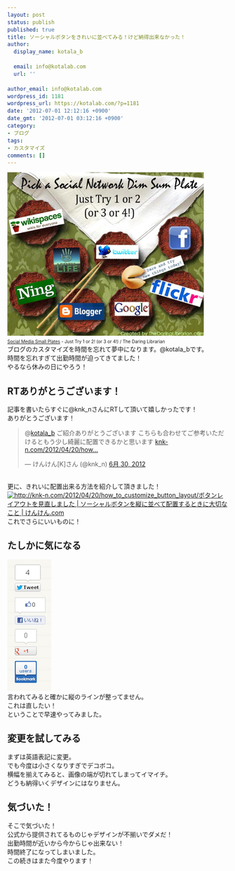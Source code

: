 ```yaml
---
layout: post
status: publish
published: true
title: ソーシャルボタンをきれいに並べてみる！けど納得出来なかった！
author:
  display_name: kotala_b

  email: info@kotalab.com
  url: ''

author_email: info@kotalab.com
wordpress_id: 1181
wordpress_url: https://kotalab.com/?p=1181
date: '2012-07-01 12:12:16 +0900'
date_gmt: '2012-07-01 03:12:16 +0900'
category:
- ブログ
tags:
- カスタマイズ
comments: []
---
```

<p><a href="/wp-content/uploads/social_120630_03.jpg" target="_blank"><img src="/wp-content/uploads/social_120630_03.jpg" alt="" title="social_120630_03" width="448" height="373" class="alignnone size-full wp-image-1138" /></a><br /><span style="font-size:10px;"><a href="https://www.flickr.com/photos/info_grrl/5084920323/" target="_blank">Social Media Small Plates</a> - Just Try 1 or 2! (or 3 or 4!) / The Daring Librarian</span><br />
ブログのカスタマイズを時間を忘れて夢中になります。@kotala_bです。<br />
時間を忘れすぎて出勤時間が迫ってきてました！<br />
やるなら休みの日にやろう！<br />
</p>
<!--more-->
<h2>RTありがとうございます！</h2>
<p>記事を書いたらすぐに@knk_nさんにRTして頂いて嬉しかったです！<br />
ありがとうございます！</p>
<blockquote class="twitter-tweet" data-in-reply-to="218891031897325569" lang="ja"><p>@<a href="https://twitter.com/kotala_b">kotala_b</a> ご紹介ありがとうございます こちらも合わせてご参考いただけるともう少し綺麗に配置できるかと思います <a href="http://t.co/td8zHdU7" title="http://knk-n.com/2012/04/20/how_to_customize_button_layout/">knk-n.com/2012/04/20/how&hellip;</a></p>
<p>&mdash; けんけん[K]さん (@knk_n) <a href="https://twitter.com/knk_n/status/218894554403831810" data-datetime="2012-06-30T02:31:43+00:00">6月 30, 2012</a></p></blockquote>
<p><script src="//platform.twitter.com/widgets.js" charset="utf-8"></script><br />
更に、きれいに配置出来る方法を紹介して頂きました！<br />
<a href="http://knk-n.com/2012/04/20/how_to_customize_button_layout/" target="_blank"><img title="ボタンレイアウトを見直しました | ソーシャルボタンを縦に並べて配置するときに大切なこと" src="https://capture.heartrails.com/150x130?http://knk-n.com/2012/04/20/how_to_customize_button_layout/" alt="http://knk-n.com/2012/04/20/how_to_customize_button_layout/" width="150" height="130" /></a><a href="http://knk-n.com/2012/04/20/how_to_customize_button_layout/" title="ボタンレイアウトを見直しました | ソーシャルボタンを縦に並べて配置するときに大切なこと | けんけん.com" target="_blank">ボタンレイアウトを見直しました | ソーシャルボタンを縦に並べて配置するときに大切なこと | けんけん.com</a><br style="clear:both;" />これでさらにいいものに！</p>
<h2>たしかに気になる</h2>
<p><a href="/wp-content/uploads/social_120630_02.jpg" target="_blank"><img src="/wp-content/uploads/social_120630_02.jpg" alt="" title="social_120630_02" width="100" height="300" class="alignnone size-full wp-image-1126" /></a><br />
言われてみると確かに縦のラインが整ってません。<br />
これは直したい！<br />
ということで早速やってみました。</p>
<h2>変更を試してみる</h2>
<p>まずは英語表記に変更。<br />
でも今度は小さくなりすぎでデコボコ。<br />
横幅を揃えてみると、画像の端が切れてしまってイマイチ。<br />
どうも納得いくデザインにはなりません。</p>
<h2>気づいた！</h2>
<p>そこで気づいた！<br />
公式から提供されてるものじゃデザインが不揃いでダメだ！<br />
出勤時間が近いから今からじゃ出来ない！<br />
時間終了になってしまいました。<br />
この続きはまた今度やります！</p>
